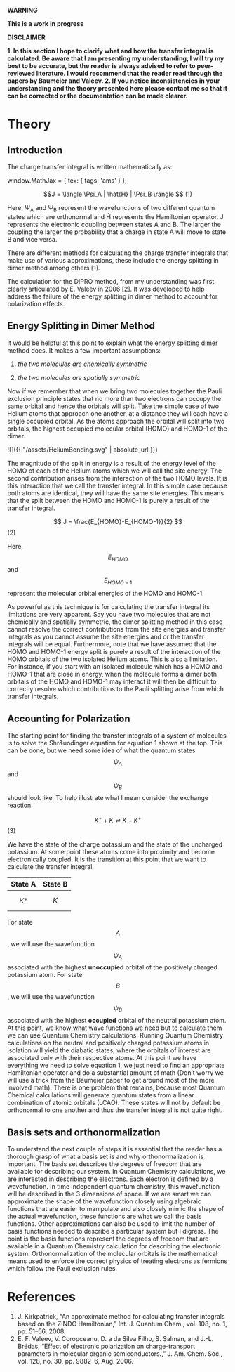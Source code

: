 
**WARNING**

**This is a work in progress**

**DISCLAIMER**

**1. In this section I hope to clarify what and how the transfer integral is calculated. Be aware that I am presenting my understanding, I will try my best to be accurate, but the reader is always advised to refer to peer-reviewed literature. I would recommend that the reader read through the papers by Baumeier and Valeev. 2. If you notice inconsistencies in your understanding and the theory presented here please contact me so that it can be corrected or the documentation can be made clearer.**

# Theory

## Introduction

The charge transfer integral is written mathematically as:

<script type="text/x-mathjax-config">
  MathJax.Hub.Config({
    extensions: [
      "MathMenu.js",
      "MathZoom.js",
      "AssistiveMML.js",
      "a11y/accessibility-menu.js"
    ],
    jax: ["input/TeX", "output/CommonHTML"],
    TeX: {
      extensions: [
        "AMSmath.js",
        "AMSsymbols.js",
        "noErrors.js",
        "noUndefined.js",
      ]
    }
  });
</script>

window.MathJax = {
  tex: {
    tags: 'ams'
  }
};

<script type="text/javascript" async
  src="https://cdnjs.cloudflare.com/ajax/libs/mathjax/2.7.5/MathJax.js?config=TeX-MML-AM_CHTML">
</script>


<p align=center> 
$$J = \langle \Psi_A | \hat{H} | \Psi_B \rangle $$ (1)
</p>

Here, &Psi;<sub>A</sub> and &Psi;<sub>B</sub> represent the wavefunctions of two different quantum states which are orthonormal and &Hcirc; represents the Hamiltonian operator. J represents the electronic coupling between states A and B. The larger the coupling the larger the probability that a charge in state A will move to state B and vice versa.


There are different methods for calculating the charge transfer integrals that make use of various approximations, these include the energy splitting in dimer method among others [1].

The calculation for the DIPRO method, from my understanding was first clearly articulated by E. Valeev in 2006 [2]. It was developed to help address the failure of the energy splitting in dimer method to account for polarization effects. 

## Energy Splitting in Dimer Method

It would be helpful at this point to explain what the energy splitting dimer method does. It makes a few important assumptions:

1. _the two molecules are chemically symmetric_

2. _the two molecules are spatially symmetric_

Now if we remember that when we bring two molecules together the Pauli exclusion principle states that no more than two electrons can occupy the same orbital and hence the orbitals will split. Take the simple case of two Helium atoms that approach one another, at a distance they will each have a single occupied orbital. As the atoms approach the orbital will split into two orbitals, the highest occupied molecular orbital (HOMO) and HOMO-1 of the dimer.

![]({{ "/assets/HeliumBonding.svg" | absolute_url }})<!-- .element height="60%" width="60%" -->

The magnitude of the split in energy is a result of the energy level of the HOMO of each of the Helium atoms which we will call the site energy. The second contribution arises from the interaction of the two HOMO levels. It is this interaction that we call the transfer integral. In this simple case because both atoms are identical, they will have the same site energies. This means that the split between the HOMO and HOMO-1 is purely a result of the transfer integral. 

$$ J = \frac{E_{HOMO}-E_{HOMO-1}}{2} $$ (2)

Here, $$E_{HOMO}$$ and $$E_{HOMO-1}$$ represent the molecular orbital energies of the HOMO and HOMO-1. 

As powerful as this technique is for calculating the transfer integral its limitations are very apparent. Say you have two molecules that are not chemically and spatially symmetric, the dimer splitting method in this case cannot resolve the correct contributions from the site energies and transfer integrals as you cannot assume the site energies and or the transfer integrals will be equal. Furthermore, note that we have assumed that the HOMO and HOMO-1 energy split is purely a result of the interaction of the HOMO orbitals of the two isolated Helium atoms. This is also a limitation. For instance, if you start with an isolated molecule which has a HOMO and HOMO-1 that are close in energy, when the molecule forms a dimer both orbitals of the HOMO and HOMO-1 may interact it will then be difficult to correctly resolve which contributions to the Pauli splitting arise from which transfer integrals. 

## Accounting for Polarization

The starting point for finding the transfer integrals of a system of molecules is to solve the Shr&uodinger equation for equation 1 shown at the top. This can be done, but we need some idea of what the quantum states $$\psi_A$$ and $$\psi_B$$ should look like. To help illustrate what I mean consider the exchange reaction. 

$$K^+ + K \rightleftharpoons K + K^+$$ (3)

We have the state of the charge potassium and the state of the uncharged potassium. At some point these atoms come into proximity and become electronically coupled. It is the transition at this point that we want to calculate the transfer integral.

| State A	| State B	|
| ------- | ------- |
| $$K^+$$	| $$K$$   |

For state $$A$$, we will use the wavefunction $$\psi_A$$ associated with the highest **unoccupied** orbital of the positively charged potassium atom. For state $$B$$, we will use the wavefunction $$\psi_B$$ associated with the highest **occupied** orbital of the neutral potassium atom. 
At this point, we know what wave functions we need but to calculate them we can use Quantum Chemistry calculations. Running Quantum Chemistry calculations on the neutral and positively charged potassium atoms in isolation will yield the diabatic states, where the orbitals of interest are associated only with their respective atoms.
At this point we have everything we need to solve equation 1, we just need to find an appropriate Hamiltonian operator and do a substantial amount of math (Don’t worry we will use a trick from the Baumeier paper to get around most of the more involved math). There is one problem that remains, because most Quantum Chemical calculations will generate quantum states from a linear combination of atomic orbitals (LCAO). These states will not by default be orthonormal to one another and thus the transfer integral is not quite right.

## Basis sets and orthonormalization

To understand the next couple of steps it is essential that the reader has a thorough grasp of what a basis set is and why orthonormalization is important. The basis set describes the degrees of freedom that are available for describing our system. In Quantum Chemistry calculations, we are interested in describing the electrons. Each electron is defined by a wavefunction. In time independent quantum chemistry, this wavefunction will be described in the 3 dimensions of space. If we are smart we can approximate the shape of the wavefunction closely using algebraic functions that are easier to manipulate and also closely mimic the shape of the actual wavefunction, these functions are what we call the basis functions. Other approximations can also be used to limit the number of basis functions needed to describe a particular system but I digress. 
The point is the basis functions represent the degrees of freedom that are available in a Quantum Chemistry calculation for describing the electronic system. 
Orthonormalization of the molecular orbitals is the mathematical means used to enforce the correct physics of treating electrons as fermions which follow the Pauli exclusion rules. 

# References

1.  J. Kirkpatrick, “An approximate method for calculating transfer integrals based on the ZINDO Hamiltonian,” Int. J. Quantum Chem., vol. 108, no. 1, pp. 51–56, 2008.
2.  E. F. Valeev, V. Coropceanu, D. a da Silva Filho, S. Salman, and J.-L. Brédas, “Effect of electronic polarization on charge-transport parameters in molecular organic semiconductors.,” J. Am. Chem. Soc., vol. 128, no. 30, pp. 9882–6, Aug. 2006.
